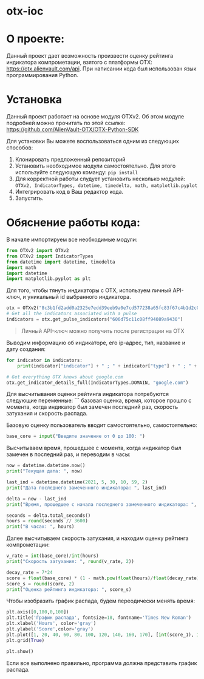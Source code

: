 # otx-ioc

# О проекте:
Данный проект дает возможность произвести оценку рейтинга индикатора компрометации, взятого с платформы OTX: 
 https://otx.alienvault.com/api. При написании кода был использован язык программирования Python.

# Установка

Данный проект работает на основе модуля OTXv2. Об этом модуле подробней можно прочитать по этой ссылке: https://github.com/AlienVault-OTX/OTX-Python-SDK

Для установки Вы можете воспользоваться одним из следующих способов:

1. Клонировать предложенный репозиторий
2. Установить необходимое модули самостоятельно. Для этого используйте следующую команду: ``` pip install  ```   
3. Для корректной работы слудует установить несколько модулей: ``` OTXv2, IndicatorTypes, datetime, timedelta, math, matplotlib.pyplot ```
4. Интегрировать код в Ваш редактор кода.
5. Запустить.

 
# Обяснение работы кода:

В начале импортируем все необходимые модули:
```python
from OTXv2 import OTXv2
from OTXv2 import IndicatorTypes
from datetime import datetime, timedelta
import math
import datetime
import matplotlib.pyplot as plt
```
Для того, чтобы тянуть индикаторы с OTX, используем личный API-ключ, и уникальный id выбранного индикатора. 

```python
otx = OTXv2("8c3b1fd2add0a2325e7edd39eeb9a0e7cd577238a65fc83f67c4b1d2c08ee625")
# Get all the indicators associated with a pulse
indicators = otx.get_pulse_indicators("606d75c11c08ff94089a9430")
```
> Личный API-ключ можно получить после регистрации на OTX

Выводим информацию об индикаторе, его ip-адрес, тип, название и дату создания:

```python
for indicator in indicators:
    print(indicator["indicator"] + " ; " + indicator["type"] + " ; " + indicator["title"] + " ; " + indicator["created"] + " ; ")

# Get everything OTX knows about google.com
otx.get_indicator_details_full(IndicatorTypes.DOMAIN, "google.com")
```
Для высчитывания оценки рейтинга индикатора потребуются следующие переменные: ``` базовая оценка, время, которое прошло с момента, когда индикатор был замечен последний раз, скорость затухания и скорость распада.

Базовую оценку пользователь вводит самостоятельно, самостоятельно:

```python
base_core = input("Введите значение от 0 до 100: ")
```
Высчитываем время, прошедшее с момента, когда индикатор был замечен в последний раз, и переводим в часы:

```python
now = datetime.datetime.now()
print("Текущая дата: ", now)

last_ind = datetime.datetime(2021, 5, 30, 10, 59, 2)
print("Дата последнего замеченного индикатора: ", last_ind)

delta = now - last_ind
print("Время, прошедшее с начала последнего замеченного индикатора: ", delta)

seconds = delta.total_seconds()
hours = round(seconds // 3600)
print("В часах: ", hours)
```
Далее высчитываем скорость затухания, и находим оценку рейтинга компрометации:


```python
v_rate = int(base_core)/int(hours)
print("Скорость затухания: ", round(v_rate, 2))

decay_rate = 7*24
score = float(base_core) * (1 - math.pow(float(hours)/float(decay_rate), 1/float(v_rate)))
score_s = round(score, 2)
print("Оценка рейтинга индикатора: ", score_s)
```

Чтобы изобразить график распада, будем переодически менять время:


```python
plt.axis([0,180,0,100])
plt.title('График распада', fontsize=18, fontname='Times New Roman')
plt.xlabel('Hours', color='gray')
plt.ylabel('Score',color='gray')
plt.plot([1, 20, 40, 60, 80, 100, 120, 140, 160, 170], [int(score_1), int(score_2), int(score_3), int(score_4), int(score_5), int(score_6), int(score_7), int(score_8), int(score_9), int(score_10)])
plt.grid(True)

plt.show()
```
Если все выполнено правильно, программа должна представить график распада.
